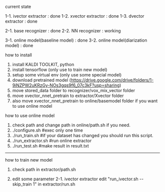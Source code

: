 current state

1-1. ivector extractor : done
1-2. xvector extractor : done
1-3. dvector extractor : done

2-1. base recognizer : done
2-2. NN recognizer : working

3-1. online model(baseline model) : done
3-2. online model(diarization model) : done

how to install
1. install KALDI TOOLKIT, python
2. install tensorflow (only use to train new model)
3. setup some virtual env (only use some special model)
4. download pretrained model (https://drive.google.com/drive/folders/1-9iNZPW2uKRzGy-NOs3gqs9f6_07c3kF?usp=sharing)
5. move stored_data folder to recognizer/vox_mix_vector folder
6. move xvector_nnet_pretrain to extractor/Xvector folder
7. also move xvector_nnet_pretrain to online/basemodel folder if you want to use online model

how to use online model
1. check path and change path in online/path.sh if you need.
2. ./configure.sh #exec only one time
3. ./run_train.sh #if your dataset has changed you should run this script.
4. ./run_extractor.sh #run online extractor
5. ./run_test.sh  #make result in result.txt

-----------------------------------------------------------------------------------
how to train new model
1. check path in extractor/path.sh

2. edit some parameter
2-1. ivector extractor
edit "run_ivector.sh --skip_train 1" in extractor/run.sh


